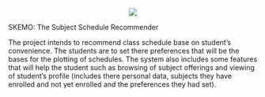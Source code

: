 <div style="text-align:center" align="center">
	<img src="https://raw.github.com/rafaelgandi/Skemo/master/misc/cd_design.jpg">
</div>

SKEMO: The Subject Schedule Recommender
  
The project intends to recommend class schedule base on student’s convenience.
The  students  are  to  set  there  preferences  that  will  be  the  bases  for  the  plotting  of
schedules.  The system  also includes  some  features  that will help the  student  such  as
browsing of subject offerings  and viewing of student’s  profile (includes  there personal
data,  subjects  they  have  enrolled  and  not  yet  enrolled  and  the  preferences  they  had
set).
